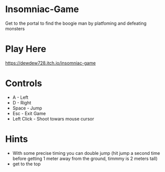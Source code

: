 # Insomniac-Game

Get to the portal to find the boogie man by platfoming and defeating monsters

# Play Here
https://dewdew728.itch.io/insomniac-game

# Controls


* A - Left
* D - Right
* Space - Jump
* Esc - Exit Game
* Left Click - Shoot towars mouse cursor

# Hints
* With some precise timing you can double jump (hit jump a second time before getting 1 meter away from the ground, timmmy is 2 meters tall)
* get to the top
